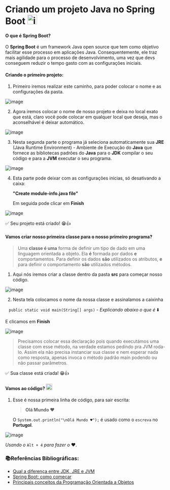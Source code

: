 # Criando um projeto Java no Spring Boot <img src="https://devkico.itexto.com.br/wp-content/uploads/2014/08/spring-boot-project-logo.png" alt="image-20220908223832201" height="30" width="30"/>



#### O que é Spring Boot?

O **Spring Boot** é um framework Java open source que tem como objetivo facilitar esse  processo em aplicações Java. Consequentemente, ele traz mais agilidade  para o processo de desenvolvimento, uma vez que devs conseguem reduzir o tempo gasto com as configurações iniciais.



#### Criando o primeiro projeto:

1. Primeiro iremos realizar este caminho, para poder colocar o nome e as configurações da pasta. 

   

![image](https://user-images.githubusercontent.com/65964287/189261574-fe66cdb7-cfa4-416c-af8d-eefe14b8a89a.png)



2. Agora iremos colocar o nome de nosso projeto e deixa no local exato que está, claro você pode colocar em qualquer local que deseja, mas o aconselhável é deixar automático.

   
![image](https://user-images.githubusercontent.com/65964287/189261711-3cc58518-9b56-470d-b992-4d6e4c8dea4e.png)

   

3. Nesta segunda parte o programa já seleciona automaticamente sua **JRE** (Java Runtime Environment) - Ambiente de Execução do **Java** que fornece as bibliotecas padrões do **Java** para o **JDK** compilar o seu código e para a **JVM** executar o seu programa.

   
![image](https://user-images.githubusercontent.com/65964287/189261743-a112218f-db7e-4aec-8021-11d7ef1dcacf.png)



4. Esta parte pode deixar com as configurações inicias, só desativando a caixa:

    **"Create module-info.java file"**

   Em seguida pode clicar em **Finish**

   

![image](https://user-images.githubusercontent.com/65964287/189261768-854d768f-cc80-4442-a857-71fc8e4f4815.png)



✅ Seu projeto está criado! 😁👍



#### Vamos criar nosso primeira classe para o nosso primeiro programa? 

 

> Uma **classe é uma** forma de definir um tipo de dado em uma linguagem orientada a objeto. Ela **é** formada por dados **e** comportamentos. Para definir os dados **são** utilizados os atributos, **e** para definir o comportamento **são** utilizados métodos.



1. Aqui nós iremos criar a classe dentro da pasta **src** para começar nosso código.

   
![image](https://user-images.githubusercontent.com/65964287/189261804-31659042-488b-4a68-9661-ae1929a90d3a.png)

   



2. Nesta tela colocamos o nome da nossa classe e assinalamos a caixinha

​	``	public static void main(String[] args) `` - *Explicando abaixo o que é* ⬇️

E clicamos em **Finish**



![image](https://user-images.githubusercontent.com/65964287/189261837-4f9524bd-2242-4c7d-8225-ba1f0d2decc4.png)



>Precisamos colocar essa declaração pois quando executámos uma classe com esse método, na verdade estamos pedindo pra JVM roda-lo. Assim ela não  precisa instanciar sua classe e nem esperar nada como resposta, apenas  invoca o método padrão main podendo ou não passar parâmetros.





✅ Sua classe está criada! 😁👍



#### Vamos ao código? <img src="https://icon-library.com/images/icon-code/icon-code-0.jpg" height="20" width="20"/>

1. Esse é nossa primeira linha de código, para sair escrita:

   > **Olá Mundo ♥**

   O ``System.out.println("\nOlá Mundo ♥");`` é usado como o ``escreva`` no **Portugol**.

   

![image](https://user-images.githubusercontent.com/65964287/189261853-ca1e8eb7-7f5f-400e-9987-f40a9195efed.png)

*Usando o* ``Alt + 4`` *para fazer o* ♥. 



### 📚Referências Bibliográficas: 



- <a href="https://dicasdejava.com.br/qual-a-diferenca-entre-jdk-jre-e-jvm/">[Qual a diferença entre JDK, JRE e JVM ](https://dicasdejava.com.br/qual-a-diferenca-entre-jdk-jre-e-jvm/)</a>         
- <a href="https://www.zup.com.br/blog/spring-boot">Spring Boot: como começar</a>
- <a href="https://www.devmedia.com.br/principais-conceitos-da-programacao-orientada-a-objetos/32285">Principais conceitos da Programação Orientada a Objetos</a>         
